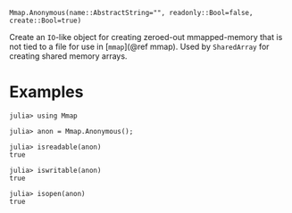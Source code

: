 ```
Mmap.Anonymous(name::AbstractString="", readonly::Bool=false, create::Bool=true)
```

Create an `IO`-like object for creating zeroed-out mmapped-memory that is not tied to a file for use in [`mmap`](@ref mmap). Used by `SharedArray` for creating shared memory arrays.

# Examples

```jldoctest
julia> using Mmap

julia> anon = Mmap.Anonymous();

julia> isreadable(anon)
true

julia> iswritable(anon)
true

julia> isopen(anon)
true
```
